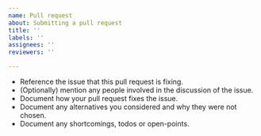 ```yaml
---
name: Pull request
about: Submitting a pull request
title: ''
labels: ''
assignees: ''
reviewers: ''

---
```


- Reference the issue that this pull request is fixing.
- (Optionally) mention any people involved in the discussion of the issue.
- Document how your pull request fixes the issue.
- Document any alternatives you considered and why they were not chosen.
- Document any shortcomings, todos or open-points.
